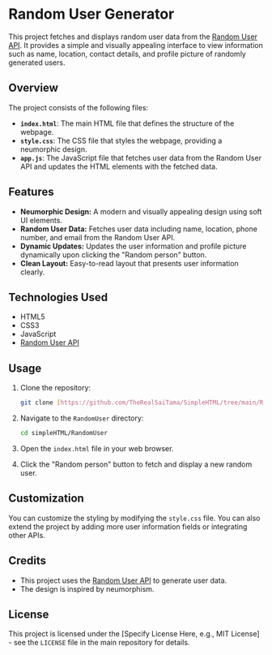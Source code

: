 # Random User Generator

This project fetches and displays random user data from the [Random User API](https://randomuser.me/api/). It provides a simple and visually appealing interface to view information such as name, location, contact details, and profile picture of randomly generated users.

## Overview

The project consists of the following files:

*   **`index.html`**: The main HTML file that defines the structure of the webpage.
*   **`style.css`**: The CSS file that styles the webpage, providing a neumorphic design.
*   **`app.js`**: The JavaScript file that fetches user data from the Random User API and updates the HTML elements with the fetched data.

## Features

*   **Neumorphic Design:** A modern and visually appealing design using soft UI elements.
*   **Random User Data:** Fetches user data including name, location, phone number, and email from the Random User API.
*   **Dynamic Updates:** Updates the user information and profile picture dynamically upon clicking the "Random person" button.
*   **Clean Layout:** Easy-to-read layout that presents user information clearly.

## Technologies Used

*   HTML5
*   CSS3
*   JavaScript
*   [Random User API](https://randomuser.me/api/)

## Usage

1.  Clone the repository:

    ```bash
    git clone [https://github.com/TheRealSaiTama/SimpleHTML/tree/main/RandomUser]
    ```

2.  Navigate to the `RandomUser` directory:

    ```bash
    cd simpleHTML/RandomUser
    ```

3.  Open the `index.html` file in your web browser.

4.  Click the "Random person" button to fetch and display a new random user.

## Customization

You can customize the styling by modifying the `style.css` file. You can also extend the project by adding more user information fields or integrating other APIs.

## Credits

*   This project uses the [Random User API](https://randomuser.me/api/) to generate user data.
*   The design is inspired by neumorphism.

## License

This project is licensed under the [Specify License Here, e.g., MIT License] - see the `LICENSE` file in the main repository for details.
